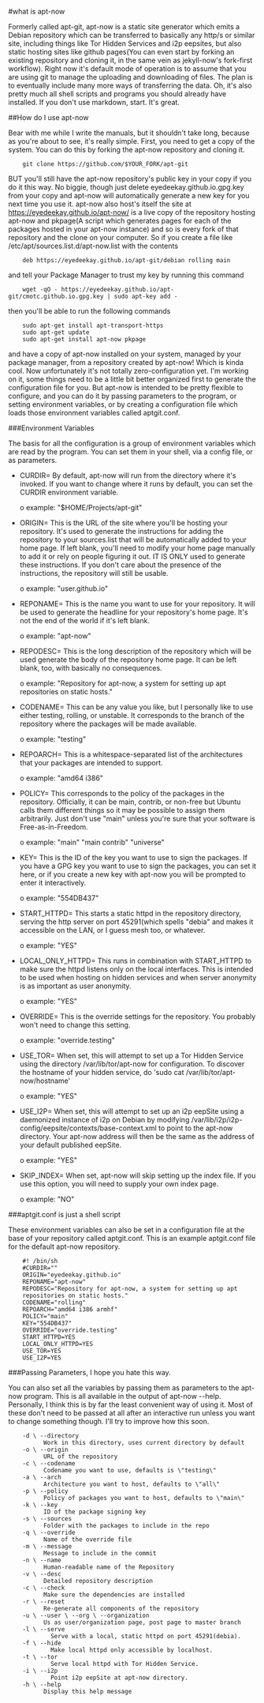 #what is apt-now

Formerly called apt-git, apt-now is a static site generator which emits a
Debian repository which can be transferred to basically any http/s or similar
site, including things like Tor Hidden Services and i2p eepsites, but also
static hosting sites like github pages(You can even start by forking an
existing repository and cloning it, in the same vein as jekyll-now's fork-first
workflow). Right now it's default mode of operation is to assume that you are
using git to manage the uploading and downloading of files. The plan is to
eventually include many more ways of transferring the data.
Oh, it's also pretty much all shell scripts and programs you should already
have installed. If you don't use markdown, start. It's great.

##How do I use apt-now

Bear with me while I write the manuals, but it shouldn't take long, because as
you're about to see, it's really simple. First, you need to get a copy of the
system. You can do this by forking the apt-now repository and cloning it.

        git clone https://github.com/$YOUR_FORK/apt-git

BUT you'll still have the apt-now repository's public key in your copy if you
do it this way. No biggie, though just delete eyedeekay.github.io.gpg.key from your
copy and apt-now will automatically generate a new key for you next time you
use it.
apt-now also host's itself the site at https://eyedeekay.github.io/apt-now/ is a
live copy of the repository hosting apt-now and pkpage(A script which generates
pages for each of the packages hosted in your apt-now instance) and so is every
fork of that repository and the clone on your computer. So if you create a file
like /etc/apt/sources.list.d/apt-now.list with the contents

        deb https://eyedeekay.github.io/apt-git/debian rolling main

and tell your Package Manager to trust my key by running this command

        wget -qO - https://eyedeekay.github.io/apt-git/cmotc.github.io.gpg.key | sudo apt-key add -

then you'll be able to run the following commands

        sudo apt-get install apt-transport-https
        sudo apt-get update
        sudo apt-get install apt-now pkpage

and have a copy of apt-now installed on your system, managed by your package
manager, from a repository created by apt-now! Which is kinda cool. Now
unfortunately it's not totally zero-configuration yet. I'm working on it, some
things need to be a little bit better organized first to generate the
configuration file for you. But apt-now is intended to be pretty flexible to
configure, and you can do it by passing parameters to the program, or setting
environment variables, or by creating a configuration file which loads those
environment variables called aptgit.conf.

###Environment Variables

The basis for all the configuration is a group of environment variables which
are read by the program. You can set them in your shell, via a config file, or
as parameters.

* CURDIR= By default, apt-now will run from the directory where it's invoked.
  If you want to change where it runs by default, you can set the CURDIR
  environment variable.

  o example: "$HOME/Projects/apt-git"

* ORIGIN= This is the URL of the site where you'll be hosting your repository.
  It's used to generate the instructions for adding the repository to your
  sources.list that will be automatically added to your home page. If left
  blank, you'll need to modify your home page manually to add it or rely on
  people figuring it out. IT IS ONLY used to generate these instructions. If
  you don't care about the presence of the instructions, the repository will
  still be usable.

  o example: "user.github.io"

* REPONAME= This is the name you want to use for your repository. It will be
  used to generate the headline for your repository's home page. It's not the
  end of the world if it's left blank.

  o example: "apt-now"

* REPODESC= This is the long description of the repository which will be used
  generate the body of the repository home page. It can be left blank, too,
  with basically no consequences.

  o example: "Repository for apt-now, a system for setting up apt repositories
    on static hosts."

* CODENAME= This can be any value you like, but I personally like to use either
  testing, rolling, or unstable. It corresponds to the branch of the repository
  where the packages will be made available.

  o example: "testing"

* REPOARCH= This is a whitespace-separated list of the architectures that your
  packages are intended to support.

  o example: "amd64 i386"

* POLICY= This corresponds to the policy of the packages in the repository.
  Officially, it can be main, contrib, or non-free but Ubuntu calls them
  different things so it may be possible to assign them arbitrarily. Just don't
  use "main" unless you're sure that your software is Free-as-in-Freedom.

  o example: "main" "main contrib" "universe"

* KEY= This is the ID of the key you want to use to sign the packages. If you
  have a GPG key you want to use to sign the packages, you can set it here, or
  if you create a new key with apt-now you will be prompted to enter it
  interactively.

  o example: "554DB437"

* START_HTTPD= This starts a static httpd in the repository directory, serving
  the http server on port 45291(which spells "debia" and makes it accessible on
  the LAN, or I guess mesh too, or whatever.

  o example: "YES"

* LOCAL\_ONLY\_HTTPD= This runs in combination with START_HTTPD to make sure
  the httpd listens only on the local interfaces. This is intended to be used
  when hosting on hidden services and when server anonymity is as important as
  user anonymity.

  o example: "YES"

* OVERRIDE= This is the override settings for the repository. You probably
  won't need to change this setting.

  o example: "override.testing"

* USE_TOR= When set, this will attempt to set up a Tor Hidden Service using the
  directory /var/lib/tor/apt-now for configuration. To discover the hostname
  of your hidden service, do 'sudo cat /var/lib/tor/apt-now/hostname'

  o example: "YES"

* USE_I2P= When set, this will attempt to set up an i2p eepSite using a
  daemonized instance of i2p on Debian by modifying
  /var/lib/i2p/i2p-config/eepsite/contexts/base-context.xml
  to point to the apt-now directory. Your apt-now address will then be the
  same as the address of your default published eepSite.

  o example: "YES"

* SKIP_INDEX= When set, apt-now will skip setting up the index file. If you use
  this option, you will need to supply your own index page.

  o example: "NO"

###aptgit.conf is just a shell script

These environment variables can also be set in a configuration file at the base
of your repository called aptgit.conf. This is an example aptgit.conf file for
the default apt-now repository.

        #! /bin/sh
        #CURDIR=""
        ORIGIN="eyedeekay.github.io"
        REPONAME="apt-now"
        REPODESC="Repository for apt-now, a system for setting up apt
        repositories on static hosts."
        CODENAME="rolling"
        REPOARCH="amd64 i386 armhf"
        POLICY="main"
        KEY="554DB437"
        OVERRIDE="override.testing"
        START_HTTPD=YES
        LOCAL_ONLY_HTTPD=YES
        USE_TOR=YES
        USE_I2P=YES


###Passing Parameters, I hope you hate this way.

You can also set all the variables by passing them as parameters to the apt-now
program. This is all available in the output of apt-now --help. Personally, I
think this is by far the least convenient way of using it. Most of these don't
need to be passed at all after an interactive run unless you want to change
something though. I'll try to improve how this soon.

        -d \ --directory
              Work in this directory, uses current directory by default
        -o \ --origin
              URL of the repository
        -c \ --codename
              Codename you want to use, defaults is \"testing\"
        -a \ --arch
              Architecture you want to host, defaults to \"all\"
        -p \ --policy
              Policy of packages you want to host, defaults to \"main\"
        -k \ --key
              ID of the package signing key
        -s \ --sources
              Folder with the packages to include in the repo
        -q \ --override
              Name of the override file
        -m \ --message
              Message to include in the commit
        -n \ --name
              Human-readable name of the Repository
        -v \ --desc
              Detailed repository description
        -c \ --check
              Make sure the dependencies are installed
        -r \ --reset
              Re-generate all components of the repository
        -u \ --user \ --org \ --organization
              Us as user/organization page, post page to master branch
        -l \ --serve
                Serve with a local, static httpd on port 45291(debia).
        -f \ --hide
                Make local httpd only accessible by localhost.
        -t \ --tor
                Serve local httpd with Tor Hidden Service.
        -i \ --i2p
                Point i2p eepSite at apt-now directory.
        -h \ --help
              Display this help message

